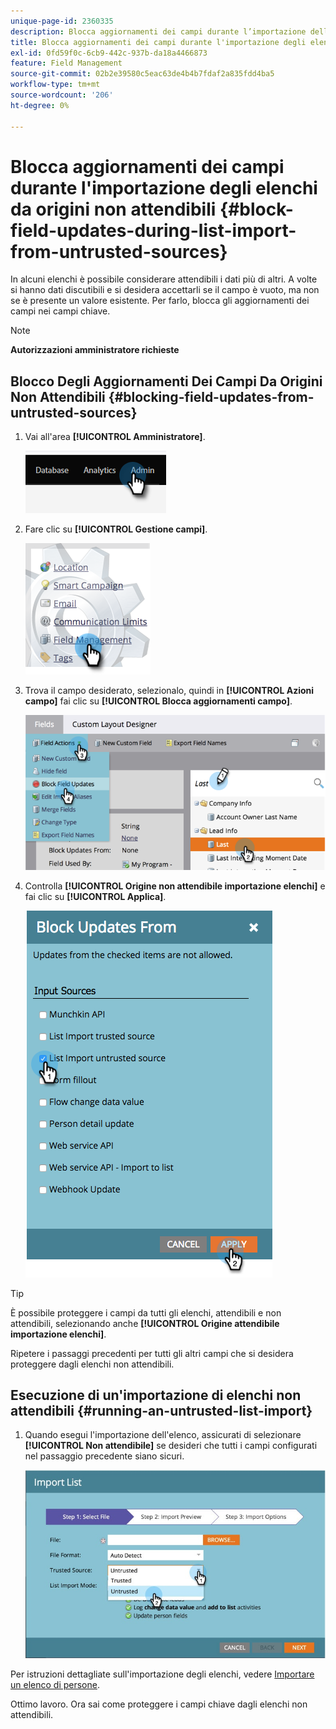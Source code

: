 ```yaml
---
unique-page-id: 2360335
description: Blocca aggiornamenti dei campi durante l’importazione dell’elenco da origini non attendibili - Documentazione di Marketo - Documentazione del prodotto
title: Blocca aggiornamenti dei campi durante l'importazione degli elenchi da origini non attendibili
exl-id: 0fd59f0c-6cb9-442c-937b-da18a4466873
feature: Field Management
source-git-commit: 02b2e39580c5eac63de4b4b7fdaf2a835fdd4ba5
workflow-type: tm+mt
source-wordcount: '206'
ht-degree: 0%

---
```


# Blocca aggiornamenti dei campi durante l&#39;importazione degli elenchi da origini non attendibili {#block-field-updates-during-list-import-from-untrusted-sources}

In alcuni elenchi è possibile considerare attendibili i dati più di altri. A volte si hanno dati discutibili e si desidera accettarli se il campo è vuoto, ma non se è presente un valore esistente. Per farlo, blocca gli aggiornamenti dei campi nei campi chiave.

>[!NOTE]
>
>**Autorizzazioni amministratore richieste**

## Blocco Degli Aggiornamenti Dei Campi Da Origini Non Attendibili {#blocking-field-updates-from-untrusted-sources}

1. Vai all&#39;area **[!UICONTROL Amministratore]**.

   ![](assets/blocking-field-updates-from-untrusted-sources-1.png)

1. Fare clic su **[!UICONTROL Gestione campi]**.

   ![](assets/blocking-field-updates-from-untrusted-sources-2.png)

1. Trova il campo desiderato, selezionalo, quindi in **[!UICONTROL Azioni campo]** fai clic su **[!UICONTROL Blocca aggiornamenti campo]**.

   ![](assets/blocking-field-updates-from-untrusted-sources-3.png)

1. Controlla **[!UICONTROL Origine non attendibile importazione elenchi]** e fai clic su **[!UICONTROL Applica]**.

   ![](assets/blocking-field-updates-from-untrusted-sources-4.png)

>[!TIP]
>
>È possibile proteggere i campi da tutti gli elenchi, attendibili e non attendibili, selezionando anche **[!UICONTROL Origine attendibile importazione elenchi]**.

Ripetere i passaggi precedenti per tutti gli altri campi che si desidera proteggere dagli elenchi non attendibili.

## Esecuzione di un&#39;importazione di elenchi non attendibili {#running-an-untrusted-list-import}

1. Quando esegui l&#39;importazione dell&#39;elenco, assicurati di selezionare **[!UICONTROL Non attendibile]** se desideri che tutti i campi configurati nel passaggio precedente siano sicuri.

   ![](assets/blocking-field-updates-from-untrusted-sources-5.png)

Per istruzioni dettagliate sull&#39;importazione degli elenchi, vedere [Importare un elenco di persone](/help/marketo/getting-started/quick-wins/import-a-list-of-people.md).

Ottimo lavoro. Ora sai come proteggere i campi chiave dagli elenchi non attendibili.
